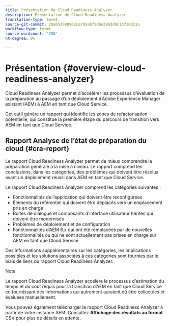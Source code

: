 ```yaml
---
title: Présentation de Cloud Readiness Analyzer
description: Présentation de Cloud Readiness Analyzer
translation-type: tm+mt
source-git-commit: 2ba653988962ca7b9abf9dba3093d8c13720321a
workflow-type: tm+mt
source-wordcount: '258'
ht-degree: 0%

---
```



# Présentation {#overview-cloud-readiness-analyzer}

Cloud Readiness Analyzer permet d’accélérer les processus d’évaluation de la préparation au passage d’un déploiement d’Adobe Experience Manager existant (AEM) à AEM en tant que Cloud Service.

Cet outil génère un rapport qui identifie les zones de refactorisation potentielle, qui constitue la première étape du parcours de transition vers AEM en tant que Cloud Service.

## Rapport Analyse de l’état de préparation du cloud {#cra-report}

Le rapport Cloud Readiness Analyzer permet de mieux comprendre la préparation générale à la mise à niveau. Le rapport comprend les conclusions, dans les catégories, des problèmes qui doivent être résolus avant un déploiement réussi dans AEM en tant que Cloud Service.

Le rapport Cloud Readiness Analyzer comprend les catégories suivantes :

* Fonctionnalités de l’application qui doivent être reconfigurées
* Éléments du référentiel qui doivent être déplacés vers un emplacement pris en charge
* Boîtes de dialogue et composants d’interface utilisateur hérités qui doivent être modernisés
* Problèmes de déploiement et de configuration
* Fonctionnalités d’AEM 6.x qui ont été remplacées par de nouvelles fonctionnalités ou qui ne sont actuellement pas prises en charge sur AEM en tant que Cloud Service

Des informations supplémentaires sur les catégories, les implications possibles et les solutions associées à ces catégories sont fournies par le biais de liens du rapport Cloud Readiness Analyzer.

>[!NOTE]
>Le rapport Cloud Readiness Analyzer accélère le processus d’estimation du temps et du coût requis pour la transition d’AEM en tant que Cloud Service en fournissant des informations qui autrement auraient dû être collectées et évaluées manuellement.

Vous pouvez également télécharger le rapport Cloud Readiness Analyzer à partir de votre instance AEM. Consultez **Affichage des résultats au format** CSV pour plus de détails en attente.